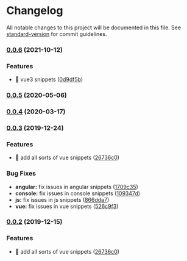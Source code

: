 # Changelog

All notable changes to this project will be documented in this file. See [standard-version](https://github.com/conventional-changelog/standard-version) for commit guidelines.

### [0.0.6](https://github.com/fen89/vscode-snippets/compare/v0.0.5...v0.0.6) (2021-10-12)


### Features

* 🎸 vue3 snippets ([0d9df5b](https://github.com/fen89/vscode-snippets/commit/0d9df5b1417eaaee9dbd75b944de717bab0b24ea))

### [0.0.5](https://github.com/fen89/vscode-snippets/compare/v0.0.4...v0.0.5) (2020-05-06)

### [0.0.4](https://github.com/fen89/vscode-snippets/compare/v0.0.3...v0.0.4) (2020-03-17)

### [0.0.3](https://github.com/fen89/vscode-snippets/compare/v0.0.1...v0.0.3) (2019-12-24)

### Features

- 🎸 add all sorts of vue snippets ([26736c0](https://github.com/fen89/vscode-snippets/commit/26736c09e4397eb0fa11f6a801c6d2e867b008a1))

### Bug Fixes

- **angular:** fix issues in angular snippets ([1709c35](https://github.com/fen89/vscode-snippets/commit/1709c354ac7fb3142d95e1f78795b61e93270912))
- **console:** fix issues in console snippets ([109347d](https://github.com/fen89/vscode-snippets/commit/109347d996eef267b9320982d7ac78e3eb904d6e))
- **js:** fix issues in js snippets ([866dda7](https://github.com/fen89/vscode-snippets/commit/866dda713c5048c0ae0af5ff64fe9201d6f2c985))
- **vue:** fix issues in vue snippets ([526c9f3](https://github.com/fen89/vscode-snippets/commit/526c9f3c6f6707ab19e4d43549f64d243c7f8c7c))

### [0.0.2](https://github.com/fen89/vscode-snippets/compare/v0.0.1...v0.0.2) (2019-12-15)

### Features

- 🎸 add all sorts of vue snippets ([26736c0](https://github.com/fen89/vscode-snippets/commit/26736c09e4397eb0fa11f6a801c6d2e867b008a1))
